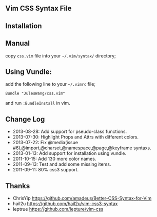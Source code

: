 Vim CSS Syntax File
------------

Installation
-------------

## Manual

copy `css.vim` file into your `~/.vim/syntax/` directory;

## Using Vundle:

add the following line to your `~/.vimrc` file;

```
Bundle "JulesWang/css.vim"
```

and run `:BundleInstall` in vim.

Change Log
------------
* 2013-08-28: Add support for pseudo-class functions.
* 2013-07-30: Highlight Props and Attrs with different colors.
* 2013-07-22: Fix @media(issue #6),@import,@charset,@namespace,@page,@keyframe syntaxs.
* 2013-01-13: Add support for installation using vundle.
* 2011-10-15: Add 130 more color names.
* 2011-09-13: Test and add some missing items.
* 2011-09-11: 80% css3 support.

Thanks
------------
* ChrisYip https://github.com/amadeus/Better-CSS-Syntax-for-Vim
* hail2u   https://github.com/hail2u/vim-css3-syntax
* leptrue  https://github.com/lepture/vim-css
